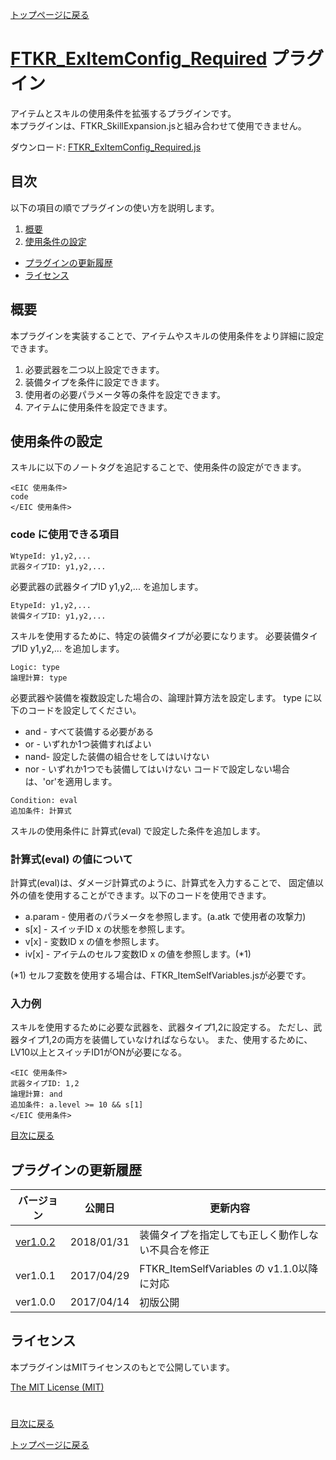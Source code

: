 [トップページに戻る](README.md)

# [FTKR_ExItemConfig_Required](FTKR_ExItemConfig_Required.js) プラグイン

アイテムとスキルの使用条件を拡張するプラグインです。<br>
本プラグインは、FTKR_SkillExpansion.jsと組み合わせて使用できません。

ダウンロード: [FTKR_ExItemConfig_Required.js](https://raw.githubusercontent.com/futokoro/RPGMaker/master/FTKR_ExItemConfig_Required.js)

## 目次

以下の項目の順でプラグインの使い方を説明します。
1. [概要](#概要)
2. [使用条件の設定](#使用条件の設定)
* [プラグインの更新履歴](#プラグインの更新履歴)
* [ライセンス](#ライセンス)

## 概要

本プラグインを実装することで、アイテムやスキルの使用条件をより詳細に設定できます。

1. 必要武器を二つ以上設定できます。
2. 装備タイプを条件に設定できます。
3. 使用者の必要パラメータ等の条件を設定できます。
4. アイテムに使用条件を設定できます。

## 使用条件の設定

スキルに以下のノートタグを追記することで、使用条件の設定ができます。
```
<EIC 使用条件>
code
</EIC 使用条件>
```

### code に使用できる項目
```
WtypeId: y1,y2,...
武器タイプID: y1,y2,...
```
必要武器の武器タイプID y1,y2,... を追加します。

```
EtypeId: y1,y2,...
装備タイプID: y1,y2,...
```
スキルを使用するために、特定の装備タイプが必要になります。
必要装備タイプID y1,y2,... を追加します。

```
Logic: type
論理計算: type
```
必要武器や装備を複数設定した場合の、論理計算方法を設定します。
type に以下のコードを設定してください。
* and - すべて装備する必要がある
* or  - いずれか1つ装備すればよい
* nand- 設定した装備の組合せをしてはいけない
* nor - いずれか1つでも装備してはいけない
コードで設定しない場合は、'or'を適用します。

```
Condition: eval
追加条件: 計算式
```
スキルの使用条件に 計算式(eval) で設定した条件を追加します。

### 計算式(eval) の値について
計算式(eval)は、ダメージ計算式のように、計算式を入力することで、
固定値以外の値を使用することができます。以下のコードを使用できます。
* a.param - 使用者のパラメータを参照します。(a.atk で使用者の攻撃力)
* s[x]    - スイッチID x の状態を参照します。
* v[x]    - 変数ID x の値を参照します。
* iv[x]   - アイテムのセルフ変数ID x の値を参照します。(*1)

(*1) セルフ変数を使用する場合は、FTKR_ItemSelfVariables.jsが必要です。

### 入力例
スキルを使用するために必要な武器を、武器タイプ1,2に設定する。
ただし、武器タイプ1,2の両方を装備していなければならない。
また、使用するために、LV10以上とスイッチID1がONが必要になる。
```
<EIC 使用条件>
武器タイプID: 1,2
論理計算: and
追加条件: a.level >= 10 && s[1]
</EIC 使用条件>
```

[目次に戻る](#目次)

## プラグインの更新履歴

| バージョン | 公開日 | 更新内容 |
| --- | --- | --- |
| [ver1.0.2](FTKR_ExItemConfig_Required.js) | 2018/01/31 | 装備タイプを指定しても正しく動作しない不具合を修正 |
| ver1.0.1 | 2017/04/29 | FTKR_ItemSelfVariables の v1.1.0以降に対応 |
| ver1.0.0 | 2017/04/14 | 初版公開 |

## ライセンス

本プラグインはMITライセンスのもとで公開しています。

[The MIT License (MIT)](https://opensource.org/licenses/mit-license.php)

#
[目次に戻る](#目次)

[トップページに戻る](README.md)